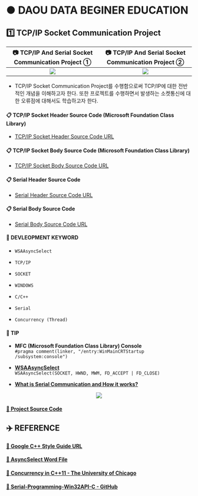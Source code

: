 # ● DAOU DATA BEGINER EDUCATION

## 1️⃣ TCP/IP Socket Communication Project

|:camera: TCP/IP And Serial Socket Communication Project ①|:camera: TCP/IP And Serial Socket Communication Project ②|
|:-------------------------------------------------------:|:-------------------------------------------------------:|
|![](https://user-images.githubusercontent.com/20036523/59315384-856e0680-8cf4-11e9-8897-970753c28be1.jpg)|![](https://user-images.githubusercontent.com/20036523/59726182-9cb87100-926b-11e9-8f38-3ca6e422290f.png)|

* TCP/IP Socket Communication Project를 수행함으로써 TCP/IP에 대한 전반적인 개념을 이해하고자 한다. 또한 프로젝트를 수행하면서 발생하는 소켓통신에 대한 오류점에 대해서도 학습하고자 한다.

#### 📋 TCP/IP Socket Header Source Code (Microsoft Foundation Class Library)

* [TCP/IP Socket Header Source Code URL](https://github.com/ChangYeop-Yang/Study-C/blob/master/%5BC%2B%2B%5D%20Project/%5BProject%5D%201%20Week/ChatMFCApplication/ChatMFCApplication/WinSocket.h)

#### 📋 TCP/IP Socket Body Source Code (Microsoft Foundation Class Library)

* [TCP/IP Socket Body Source Code URL](https://github.com/ChangYeop-Yang/Study-C/blob/master/%5BC%2B%2B%5D%20Project/%5BProject%5D%201%20Week/ChatMFCApplication/ChatMFCApplication/WinSocket.cpp)

#### 📋 Serial Header Source Code

* [Serial Header Source Code URL](https://github.com/ChangYeop-Yang/Study-C/blob/master/%5BC%2B%2B%5D%20Project/%5BProject%5D%201%20Week/ChatMFCApplication/ChatMFCApplication/WinSerial.h)

#### 📋 Serial Body Source Code

* [Serial Body Source Code URL](https://github.com/ChangYeop-Yang/Study-C/blob/master/%5BC%2B%2B%5D%20Project/%5BProject%5D%201%20Week/ChatMFCApplication/ChatMFCApplication/WinSerial.cpp)

#### 🔑 DEVLEOPMENT KEYWORD

* `WSAAsyncSelect`

* `TCP/IP`

* `SOCKET`

* `WINDOWS`

* `C/C++`

* `Serial`

* `Concurrency (Thread)`

#### 👀 TIP

* **MFC (Microsoft Foundation Class Library) Console** </br> `#pragma comment(linker, "/entry:WinMainCRTStartup /subsystem:console")`

* [**WSAAsyncSelect**](https://m.blog.naver.com/PostView.nhn?blogId=ymy203&logNo=70102169803&proxyReferer=https%3A%2F%2Fwww.google.co.kr%2F) </br>
`WSAAsyncSelect(SOCKET, HWND, MWM, FD_ACCEPT | FD_CLOSE)`

* [**What is Serial Communication and How it works?**](https://www.codrey.com/embedded-systems/serial-communication-basics/)

<p align="center">
  <img src="https://www.codrey.com/wp-content/uploads/2017/09/Rules-of-Serial-Communication.png" />
</p>

#### [🚀 Project Source Code](https://github.com/ChangYeop-Yang/Study-C/tree/master/%5BC%2B%2B%5D%20Project/%5BProject%5D%201%20Week/ChatMFCApplication)

## ✈️ REFERENCE

#### [🚀 Google C++ Style Guide URL](https://google.github.io/styleguide/cppguide.html#Enumerator_Names)

#### [🚀 AsyncSelect Word File](https://github.com/ChangYeop-Yang/Study-C/files/3279696/AsyncSelect.docx)

#### [🚀 Concurrency in C++11 - The University of Chicago](https://www.classes.cs.uchicago.edu/archive/2013/spring/12300-1/labs/lab6/)

#### [🚀 Serial-Programming-Win32API-C - GitHub](https://github.com/xanthium-enterprises/Serial-Programming-Win32API-C)
